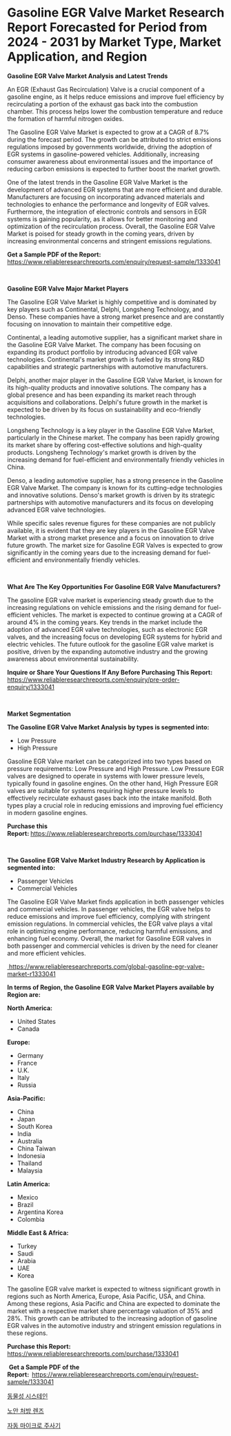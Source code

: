 <p><h1>Gasoline EGR Valve Market Research Report Forecasted for Period from 2024 -  2031 by Market Type, Market Application, and Region</h1></p><p><strong>Gasoline EGR Valve Market Analysis and Latest Trends</strong></p>
<p><p>An EGR (Exhaust Gas Recirculation) Valve is a crucial component of a gasoline engine, as it helps reduce emissions and improve fuel efficiency by recirculating a portion of the exhaust gas back into the combustion chamber. This process helps lower the combustion temperature and reduce the formation of harmful nitrogen oxides.</p><p>The Gasoline EGR Valve Market is expected to grow at a CAGR of 8.7% during the forecast period. The growth can be attributed to strict emissions regulations imposed by governments worldwide, driving the adoption of EGR systems in gasoline-powered vehicles. Additionally, increasing consumer awareness about environmental issues and the importance of reducing carbon emissions is expected to further boost the market growth.</p><p>One of the latest trends in the Gasoline EGR Valve Market is the development of advanced EGR systems that are more efficient and durable. Manufacturers are focusing on incorporating advanced materials and technologies to enhance the performance and longevity of EGR valves. Furthermore, the integration of electronic controls and sensors in EGR systems is gaining popularity, as it allows for better monitoring and optimization of the recirculation process. Overall, the Gasoline EGR Valve Market is poised for steady growth in the coming years, driven by increasing environmental concerns and stringent emissions regulations.</p></p>
<p><strong>Get a Sample PDF of the Report:&nbsp;</strong> <a href="https://www.reliableresearchreports.com/enquiry/request-sample/1333041">https://www.reliableresearchreports.com/enquiry/request-sample/1333041</a></p>
<p>&nbsp;</p>
<p><strong>Gasoline EGR Valve Major Market Players</strong></p>
<p><p>The Gasoline EGR Valve Market is highly competitive and is dominated by key players such as Continental, Delphi, Longsheng Technology, and Denso. These companies have a strong market presence and are constantly focusing on innovation to maintain their competitive edge.</p><p>Continental, a leading automotive supplier, has a significant market share in the Gasoline EGR Valve Market. The company has been focusing on expanding its product portfolio by introducing advanced EGR valve technologies. Continental's market growth is fueled by its strong R&D capabilities and strategic partnerships with automotive manufacturers.</p><p>Delphi, another major player in the Gasoline EGR Valve Market, is known for its high-quality products and innovative solutions. The company has a global presence and has been expanding its market reach through acquisitions and collaborations. Delphi's future growth in the market is expected to be driven by its focus on sustainability and eco-friendly technologies.</p><p>Longsheng Technology is a key player in the Gasoline EGR Valve Market, particularly in the Chinese market. The company has been rapidly growing its market share by offering cost-effective solutions and high-quality products. Longsheng Technology's market growth is driven by the increasing demand for fuel-efficient and environmentally friendly vehicles in China.</p><p>Denso, a leading automotive supplier, has a strong presence in the Gasoline EGR Valve Market. The company is known for its cutting-edge technologies and innovative solutions. Denso's market growth is driven by its strategic partnerships with automotive manufacturers and its focus on developing advanced EGR valve technologies.</p><p>While specific sales revenue figures for these companies are not publicly available, it is evident that they are key players in the Gasoline EGR Valve Market with a strong market presence and a focus on innovation to drive future growth. The market size for Gasoline EGR Valves is expected to grow significantly in the coming years due to the increasing demand for fuel-efficient and environmentally friendly vehicles.</p></p>
<p>&nbsp;</p>
<p><strong>What Are The Key Opportunities For Gasoline EGR Valve Manufacturers?</strong></p>
<p><p>The gasoline EGR valve market is experiencing steady growth due to the increasing regulations on vehicle emissions and the rising demand for fuel-efficient vehicles. The market is expected to continue growing at a CAGR of around 4% in the coming years. Key trends in the market include the adoption of advanced EGR valve technologies, such as electronic EGR valves, and the increasing focus on developing EGR systems for hybrid and electric vehicles. The future outlook for the gasoline EGR valve market is positive, driven by the expanding automotive industry and the growing awareness about environmental sustainability.</p></p>
<p><strong>Inquire or Share Your Questions If Any Before Purchasing This Report:</strong> <a href="https://www.reliableresearchreports.com/enquiry/pre-order-enquiry/1333041">https://www.reliableresearchreports.com/enquiry/pre-order-enquiry/1333041</a></p>
<p>&nbsp;</p>
<p><strong>Market Segmentation</strong></p>
<p><strong>The Gasoline EGR Valve Market Analysis by types is segmented into:</strong></p>
<p><ul><li>Low Pressure</li><li>High Pressure</li></ul></p>
<p><p>Gasoline EGR Valve market can be categorized into two types based on pressure requirements: Low Pressure and High Pressure. Low Pressure EGR valves are designed to operate in systems with lower pressure levels, typically found in gasoline engines. On the other hand, High Pressure EGR valves are suitable for systems requiring higher pressure levels to effectively recirculate exhaust gases back into the intake manifold. Both types play a crucial role in reducing emissions and improving fuel efficiency in modern gasoline engines.</p></p>
<p><strong>Purchase this Report:&nbsp;</strong><a href="https://www.reliableresearchreports.com/purchase/1333041">https://www.reliableresearchreports.com/purchase/1333041</a></p>
<p>&nbsp;</p>
<p><strong>The Gasoline EGR Valve Market Industry Research by Application is segmented into:</strong></p>
<p><ul><li>Passenger Vehicles</li><li>Commercial Vehicles</li></ul></p>
<p><p>The Gasoline EGR Valve Market finds application in both passenger vehicles and commercial vehicles. In passenger vehicles, the EGR valve helps to reduce emissions and improve fuel efficiency, complying with stringent emission regulations. In commercial vehicles, the EGR valve plays a vital role in optimizing engine performance, reducing harmful emissions, and enhancing fuel economy. Overall, the market for Gasoline EGR valves in both passenger and commercial vehicles is driven by the need for cleaner and more efficient vehicles.</p></p>
<p><a href="https://www.reliableresearchreports.com/global-gasoline-egr-valve-market-r1333041">&nbsp;https://www.reliableresearchreports.com/global-gasoline-egr-valve-market-r1333041</a></p>
<p><strong>In terms of Region, the Gasoline EGR Valve Market Players available by Region are:</strong></p>
<p>
    <p> <strong> North America: </strong>
        <ul>
            <li>United States</li>
            <li>Canada</li>
        </ul>
        </p> 
    <p> <strong> Europe: </strong>
        <ul>
            <li>Germany</li>
            <li>France</li>
            <li>U.K.</li>
            <li>Italy</li>
            <li>Russia</li>
        </ul>
        </p> 
    <p> <strong> Asia-Pacific: </strong>
        <ul>
            <li>China</li>
            <li>Japan</li>
            <li>South Korea</li>
            <li>India</li>
            <li>Australia</li>
            <li>China Taiwan</li>
            <li>Indonesia</li>
            <li>Thailand</li>
            <li>Malaysia</li>
        </ul>
        </p> 
    <p> <strong> Latin America: </strong>
        <ul>
            <li>Mexico</li>
            <li>Brazil</li>
            <li>Argentina Korea</li>
            <li>Colombia</li>
        </ul>
        </p> 
    <p> <strong> Middle East & Africa: </strong>
        <ul>
            <li>Turkey</li>
            <li>Saudi</li>
            <li>Arabia</li>
            <li>UAE</li>
            <li>Korea</li>
        </ul>
    </p>
    </p>
<p><p>The gasoline EGR valve market is expected to witness significant growth in regions such as North America, Europe, Asia Pacific, USA, and China. Among these regions, Asia Pacific and China are expected to dominate the market with a respective market share percentage valuation of 35% and 28%. This growth can be attributed to the increasing adoption of gasoline EGR valves in the automotive industry and stringent emission regulations in these regions.</p></p>
<p><strong>Purchase this Report: </strong><a href="https://www.reliableresearchreports.com/purchase/1333041">https://www.reliableresearchreports.com/purchase/1333041</a></p>
<p>&nbsp;<strong>Get a Sample PDF of the Report:&nbsp;&nbsp;</strong><a href="https://www.reliableresearchreports.com/enquiry/request-sample/1333041">https://www.reliableresearchreports.com/enquiry/request-sample/1333041</a></p>
<p><strong></strong></p>
<p><p><a href="https://github.com/airdroplover110/Market-Research-Report-List-1/blob/main/899444992611.md">동물성 시스테인</a></p><p><a href="https://github.com/plelbej847484502/Market-Research-Report-List-2/blob/main/986918692614.md">노안 처방 렌즈</a></p><p><a href="https://github.com/AnthonyWratten/Market-Research-Report-List-1/blob/main/669674992613.md">자동 마이크로 주사기</a></p></p>